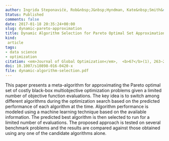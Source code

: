```yaml
---
author: Ingrida Steponavičė, Rob&nbsp;J&nbsp;Hyndman, Kate&nbsp;Smith&#8209;Miles, Laura&nbsp;Villanova
Status: Published
comments: false
date: 2017-01-18 20:35:24+00:00
slug: dynamic-pareto-approximation
title: Dynamic Algorithm Selection for Pareto Optimal Set Approximation
kind:
 article
tags:
- data science
- optimization
citation: <em>Journal of Global Optimization</em>,  <b>67</b>(1), 263–282
doi: 10.1007/s10898-016-0420-x
file: dynamic-algorithm-selection.pdf
---
```



This paper presents a meta-algorithm for approximating the Pareto optimal set of costly black-box multiobjective optimization problems given a limited number of objective function evaluations. The key idea is to switch among different algorithms during the optimization search based on the predicted performance of each algorithm at the time. Algorithm performance is modeled using a machine learning technique based on the available information. The predicted best algorithm is then selected to run for a limited number of evaluations. The proposed approach is tested on several benchmark problems and the results are compared against those obtained using any one of the candidate algorithms alone.

